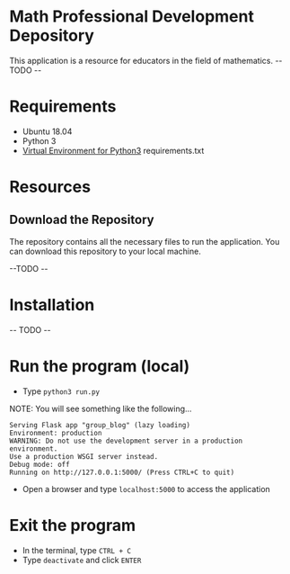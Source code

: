 # Math Professional Development Depository

This application is a resource for educators in the field of mathematics.
-- TODO --


# Requirements
* Ubuntu 18.04
* Python 3
* [Virtual Environment for Python3](https://docs.python.org/3/library/venv.html)
requirements.txt

# Resources

## Download the Repository
The repository contains all the necessary files to run the application.
You can download this repository to your local machine.

--TODO --

# Installation
-- TODO --

# Run the program (local)

* Type `python3 run.py`

NOTE:  You will see something like the following...

```
Serving Flask app "group_blog" (lazy loading)
Environment: production
WARNING: Do not use the development server in a production environment.
Use a production WSGI server instead.
Debug mode: off
Running on http://127.0.0.1:5000/ (Press CTRL+C to quit)
```

* Open a browser and type `localhost:5000` to access the application

# Exit the program

* In the terminal, type `CTRL + C`
* Type `deactivate` and click `ENTER`
